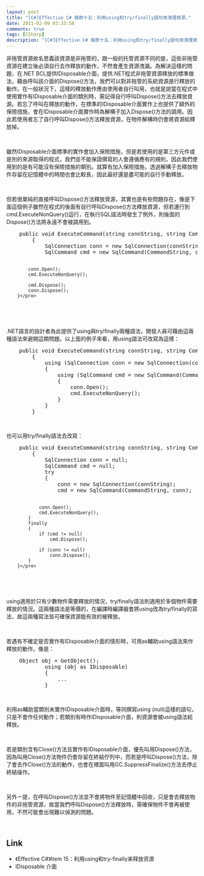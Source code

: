 ```yaml
---
layout: post
title: "[C#]Effective C# 條款十五：利用using和try/finally語句來清理資源."
date: 2011-02-09 03:33:58
comments: true
tags: [CSharp]
description: "[C#]Effective C# 條款十五：利用using和try/finally語句來清理資源."
---
```

<p>
	非拖管資源故名思義該資源是非拖管的，跟一般的托管資源不同的是，這些非拖管資源在建立後必須自行去作釋放的動作，不然會產生資源洩漏。為解決這樣的問題，在.NET BCL提供IDisposable介面，提供.NET程式非拖管資源釋放的標準做法，藉由呼叫該介面的Dispose()方法，我們可以對非拖管的系統資源進行釋放的動作。在一般狀況下，這樣的釋放動作應由使用者自行叫用，也就是說當在程式中使用實作有IDisposable介面的類別時，需記得自行呼叫Dispose()方法去釋放資源。若忘了呼叫在釋放的動作，在標準的IDisposable介面實作上也提供了額外的保險措施，會在IDisposable介面實作時為解構子加入Dispose()方法的調用。因此若使用者忘了自行呼叫Dispose()方法釋放資源，在物件解構時仍會將資源給釋放掉。</p>
<p>
	 </p>
<p>
	雖然IDisposable介面標準的實作會加入保險措施，但是若使用的是第三方元件或是別的來源取得的程式，我們並不能保證撰寫的人會遵循應有的規則，因此我們使用到的是有可能沒有保險措施的類別。就算有加入保險措施，透過解構子去釋放物件存留在記憶體中的時間也會比較長，因此最好還是盡可能的自行手動釋放。</p>
<p>
	 </p>
<p>
	但若很單純的直接呼叫Dispose()方法釋放資源，其實也是有些問題存在，像是下面這個例子雖然在程式的後面有自行呼叫Dispose()方法釋放資源，但若運行到cmd.ExecuteNonQuery()這行，在執行SQL語法時發生了例外，則後面的Dispose()方法將永遠不會被調用到。</p>
<div class="wlWriterSmartContent" id="scid:812469c5-0cb0-4c63-8c15-c81123a09de7:f351b790-8fb5-482c-a8df-3da32a501192" style="padding-bottom: 0px; margin: 0px; padding-left: 0px; padding-right: 0px; display: inline; float: none; padding-top: 0px">
	<pre class="c#" name="code">
	public void ExecuteCommand(string connString, string CommandString)
        {
            SqlConnection conn = new SqlConnection(connString);
            SqlCommand cmd = new SqlCommand(CommandString, conn);

            conn.Open();
            cmd.ExecuteNonQuery();

            cmd.Dispose();
            conn.Dispose();
        }</pre>
</div>
<p>
	 </p>
<p>
	.NET語言的設計者為此提供了using與try/finally兩種語法，開發人員可藉由這兩種語法來避開這類問題。以上面的例子來看，用using語法可改寫為這樣：</p>
<div class="wlWriterSmartContent" id="scid:812469c5-0cb0-4c63-8c15-c81123a09de7:32321914-6b10-4d6c-a349-4b650735c010" style="padding-bottom: 0px; margin: 0px; padding-left: 0px; padding-right: 0px; display: inline; float: none; padding-top: 0px">
	<pre class="c#" name="code">
	public void ExecuteCommand(string connString, string CommandString)
        {
            using (SqlConnection conn = new SqlConnection(connString))
            {
                using (SqlCommand cmd = new SqlCommand(CommandString, conn))
                {
                    conn.Open();
                    cmd.ExecuteNonQuery();
                }
            }
        }</pre>
</div>
<p>
	 </p>
<p>
	也可以用try/finally語法去改寫：</p>
<div class="wlWriterSmartContent" id="scid:812469c5-0cb0-4c63-8c15-c81123a09de7:b7d36304-b0b9-4bbe-aa04-8142acb75fc1" style="padding-bottom: 0px; margin: 0px; padding-left: 0px; padding-right: 0px; display: inline; float: none; padding-top: 0px">
	<pre class="c#" name="code">
	public void ExecuteCommand(string connString, string CommandString)
        {
            SqlConnection conn = null;
            SqlCommand cmd = null;
            try
            {
                conn = new SqlConnection(connString);
                cmd = new SqlCommand(CommandString, conn);

                conn.Open();
                cmd.ExecuteNonQuery();
            }
            finally
            {
                if (cmd != null)
                    cmd.Dispose();

                if (conn != null)
                    conn.Dispose();
            }
        }</pre>
</div>
<p>
	 </p>
<p>
	using適用於只有少數物件需要釋放的情況，try/finally語法則適用於多個物件需要釋放的情況。這兩種語法是等價的，在編譯時編譯器會將using改為try/finally的寫法，故這兩種寫法皆可確保資源能有效的被釋放。</p>
<p>
	 </p>
<p>
	若遇有不確定是否實作有IDisposable介面的情形時，可用as輔助using語法來作釋放的動作。像是：</p>
<div class="wlWriterSmartContent" id="scid:812469c5-0cb0-4c63-8c15-c81123a09de7:f61868f2-6ea9-45ea-b4a0-c68f11f47307" style="padding-bottom: 0px; margin: 0px; padding-left: 0px; padding-right: 0px; display: inline; float: none; padding-top: 0px">
	<pre class="c#" name="code">
	Object obj = GetObject();
            using (obj as IDisposable)
            {
                ...
            }</pre>
</div>
<p>
	 </p>
<p>
	利用as輔助當類別未實作IDisposable介面時，等同撰寫using (null)這樣的語句，只是不會作任何動作；若類別有時作IDisposable介面，則資源會被using語法給釋放。</p>
<p>
	 </p>
<p>
	若是類別含有Close()方法且實作有IDisposable介面，優先叫用Dispose()方法，因為叫用Close()方法物件仍會存留在終結佇列中，而若是呼叫Dispose()方法，除了會去作Close()方法的動作，也會在裡面叫用GC.SuppressFinalize()方法去停止終結操作。</p>
<p>
	 </p>
<p>
	另外ㄧ提，在呼叫Dispose()方法並不會將物件至記憶體中回收，只是會去釋放物件的非拖管資源，故當我們呼叫Dispose()方法釋放時，需確保物件不會再被使用，不然可能會出現難以偵測的問題。</p>
<p>
	 </p>
<h2>
	Link</h2>
<ul>
	<li>
		《Effective C#》Item 15：利用using和try-finally来释放资源</li>
	<li>
		IDisposable 介面</li>
</ul>
